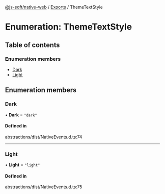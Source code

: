 [@js-soft/native-web](../README.md) / [Exports](../modules.md) / ThemeTextStyle

# Enumeration: ThemeTextStyle

## Table of contents

### Enumeration members

- [Dark](ThemeTextStyle.md#dark)
- [Light](ThemeTextStyle.md#light)

## Enumeration members

### Dark

• **Dark** = `"dark"`

#### Defined in

abstractions/dist/NativeEvents.d.ts:74

___

### Light

• **Light** = `"light"`

#### Defined in

abstractions/dist/NativeEvents.d.ts:75
